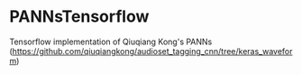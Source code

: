 # PANNsTensorflow
Tensorflow implementation of Qiuqiang Kong's PANNs (https://github.com/qiuqiangkong/audioset_tagging_cnn/tree/keras_waveform)
